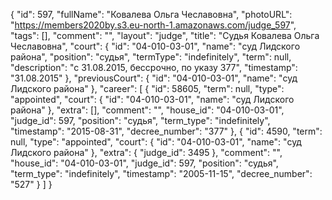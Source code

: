{
    "id": 597,
    "fullName": "Ковалева Ольга Чеславовна",
    "photoURL": "https://members2020by.s3.eu-north-1.amazonaws.com/judge_597",
    "tags": [],
    "comment": "",
    "layout": "judge",
    "title": "Судья Ковалева Ольга Чеславовна",
    "court": {
        "id": "04-010-03-01",
        "name": "суд Лидского района",
        "position": "судья",
        "termType": "indefinitely",
        "term": null,
        "description": "c 31.08.2015, бессрочно, по указу 377",
        "timestamp": "31.08.2015"
    },
    "previousCourt": {
        "id": "04-010-03-01",
        "name": "суд Лидского района"
    },
    "career": [
        {
            "id": 58605,
            "term": null,
            "type": "appointed",
            "court": {
                "id": "04-010-03-01",
                "name": "суд Лидского района"
            },
            "extra": [],
            "comment": "",
            "house_id": "04-010-03-01",
            "judge_id": 597,
            "position": "судья",
            "term_type": "indefinitely",
            "timestamp": "2015-08-31",
            "decree_number": "377"
        },
        {
            "id": 4590,
            "term": null,
            "type": "appointed",
            "court": {
                "id": "04-010-03-01",
                "name": "суд Лидского района"
            },
            "extra": {
                "judge_id": 3495
            },
            "comment": "",
            "house_id": "04-010-03-01",
            "judge_id": 597,
            "position": "судья",
            "term_type": "indefinitely",
            "timestamp": "2005-11-15",
            "decree_number": "527"
        }
    ]
}